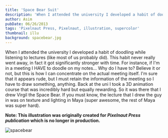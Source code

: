 ```yaml
---
title: 'Space Bear Suit'
description: 'When I attended the university I developed a habit of doodling while listening to lectures (like most of us probably did). This habit never really went away, in fact it got significantly stronger with time.'
author: Asim
pubDate: 06/26/2013
tags: 'Pixelnaut Press, Pixelnaut, illustration, supercolor'
thumbnail: illu
background: spacebear.jpg
---
```


When I attended the university I developed a habit of doodling while listening to lectures (like most of us probably did). This habit never really went away, in fact it got significantly stronger with time. For instance, if I'm in a meeting I HAVE to doodle on my notes... Why do I have to? Believe it or not, but this is how I can concentrate on the actual meeting itself. I'm sure that it appears rude, but I must retain the information of the meeting so I have to draw something, anything. Back at the uni I took a 3D animation course that was incredibly hard but equally rewarding. So it was there that I drew Virgil the Space Bear. If you must know, the lecture that I drew the guy in was on texture and lighting in Maya (super awesome, the rest of Maya was super hard).

**Note: This illustration was originally created for *Pixelnaut Press publication* which is no longer in production.**

![spacebear](/Media/blog/spacebear.jpg "spacebear")